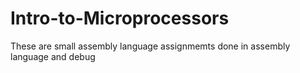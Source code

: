 # Intro-to-Microprocessors
These are small assembly language assignmemts done in assembly language and debug
